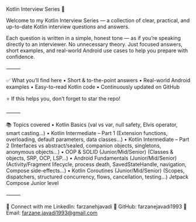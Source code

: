 
Kotlin Interview Series 🚀

Welcome to my Kotlin Interview Series — a collection of clear, practical, and up-to-date Kotlin interview questions and answers.

Each question is written in a simple, honest tone — as if you’re speaking directly to an interviewer. No unnecessary theory. Just focused answers, short examples, and real-world Android use cases to help you prepare with confidence.

⸻

✅ What you’ll find here
	•	Short & to-the-point answers
	•	Real-world Android examples
	•	Easy-to-read Kotlin code
	•	Continuously updated on GitHub

⭐ If this helps you, don’t forget to star the repo!

⸻

📚 Topics covered
	•	Kotlin Basics
(val vs var, null safety, Elvis operator, smart casting…)
	•	Kotlin Intermediate – Part 1
(Extension functions, overloading, default parameters, data classes…)
	•	Kotlin Intermediate – Part 2
(Interfaces vs abstract/sealed, companion objects, singletons, anonymous objects…)
	•	OOP & SOLID (Junior/Mid/Senior)
(Classes & objects, SRP, OCP, LSP…)
	•	Android Fundamentals (Junior/Mid/Senior)
(Activity/Fragment lifecycle, process death, SavedStateHandle, navigation, Compose side-effects…)
	•	Kotlin Coroutines (Junior/Mid/Senior)
(Scopes, dispatchers, structured concurrency, flows, cancellation, testing…)
Jetpack Compose Junior level

⸻

🔗 Connect with me
LinkedIn: farzanehjavadi
💛 GitHub: farzanejavadi1993
📩 Email: farzane.javadi1993@gmail.com
